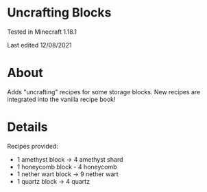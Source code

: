# Uncrafting Blocks

Tested in Minecraft 1.18.1

Last edited 12/08/2021

# About

Adds "uncrafting" recipes for some storage blocks.  New recipes are integrated into the vanilla recipe book!

# Details

Recipes provided:

 - 1 amethyst block -> 4 amethyst shard
 - 1 honeycomb block - 4 honeycomb
 - 1 nether wart block -> 9 nether wart
 - 1 quartz block -> 4 quartz
 